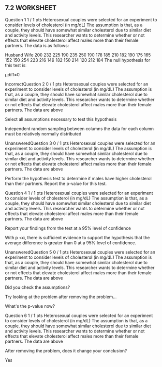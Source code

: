 ## 7.2 WORKSHEET

Question 1
1 / 1 pts
Heterosexual couples were selected for an experiment to consider levels of cholesterol (in mg/dL)  The assumption is that, as a couple,
they should have somewhat similar cholesterol due to similar diet and activity levels.  This researcher wants to determine whether or not
effects that elevate cholesterol affect males more than their female partners.  The data is as follows:

Husband	Wife
200	232
225	190
235	250
190	178
185	210
182	190
175	165
152	150
254	223
216	149
182	150
214	120
212	184
The null hypothesis for this test is:

  μdiff=0


IncorrectQuestion 2
0 / 1 pts
Heterosexual couples were selected for an experiment to consider levels of cholesterol (in mg/dL)  The assumption is that, as a couple,
they should have somewhat similar cholesterol due to similar diet and activity levels.  This researcher wants to determine whether or not
effects that elevate cholesterol affect males more than their female partners.  The data are above

Select all assumptions necessary to test this hypothesis


  Independent random sampling between columns
  the data for each column must be relatively normally distributed


UnansweredQuestion 3
0 / 1 pts
Heterosexual couples were selected for an experiment to consider levels of cholesterol (in mg/dL) The assumption is that, as a couple,
they should have somewhat similar cholesterol due to similar diet and activity levels. This researcher wants to determine whether or not
effects that elevate cholesterol affect males more than their female partners. The data are above

Perform the hypothesis test to determine if males have higher cholesterol than their partners.
Report the p-value for this test.


Question 4
1 / 1 pts
Heterosexual couples were selected for an experiment to consider levels of cholesterol (in mg/dL) The assumption is that, as a couple,
they should have somewhat similar cholesterol due to similar diet and activity levels. This researcher wants to determine whether or not
effects that elevate cholesterol affect males more than their female partners. The data are above

Report your findings from the test at a 95% level of confidence

  With p <α, there is sufficient evidence to support the hypothesis that the average difference is greater than 0 at a 95% level of confidence.

UnansweredQuestion 5
0 / 1 pts
Heterosexual couples were selected for an experiment to consider levels of cholesterol (in mg/dL) The assumption is that, as a couple,
they should have somewhat similar cholesterol due to similar diet and activity levels. This researcher wants to determine whether or not
effects that elevate cholesterol affect males more than their female partners. The data are above

Did you check the assumptions?

Try looking at the problem after removing the problem...

What's the p-value now?


Question 6
1 / 1 pts
Heterosexual couples were selected for an experiment to consider levels of cholesterol (in mg/dL) The assumption is that, as a couple,
they should have somewhat similar cholesterol due to similar diet and activity levels. This researcher wants to determine whether or not
effects that elevate cholesterol affect males more than their female partners. The data are above

After removing the problem, does it change your conclusion?

  Yes
